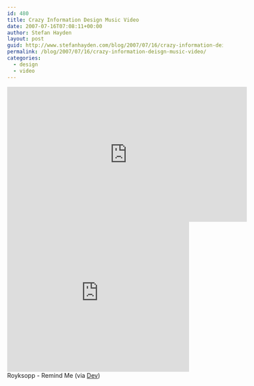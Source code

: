 ```yaml
---
id: 480
title: Crazy Information Design Music Video
date: 2007-07-16T07:08:11+00:00
author: Stefan Hayden
layout: post
guid: http://www.stefanhayden.com/blog/2007/07/16/crazy-information-deisgn-music-video/
permalink: /blog/2007/07/16/crazy-information-deisgn-music-video/
categories:
  - design
  - video
---
```

<p><iframe width="560" height="315" src="http://www.youtube.com/embed/lBvaHZIrt0o" title="YouTube video player" frameborder="0" allow="accelerometer; autoplay; clipboard-write; encrypted-media; gyroscope; picture-in-picture" allowfullscreen></iframe>
<param name="wmode" value="transparent"></param><embed src="http://www.youtube.com/v/lBvaHZIrt0o" type="application/x-shockwave-flash" wmode="transparent" width="425" height="350"></embed></object><br />
Royksopp - Remind Me (via <a href="http://forgreatjustice.net/">Dev</a>)
</p>
